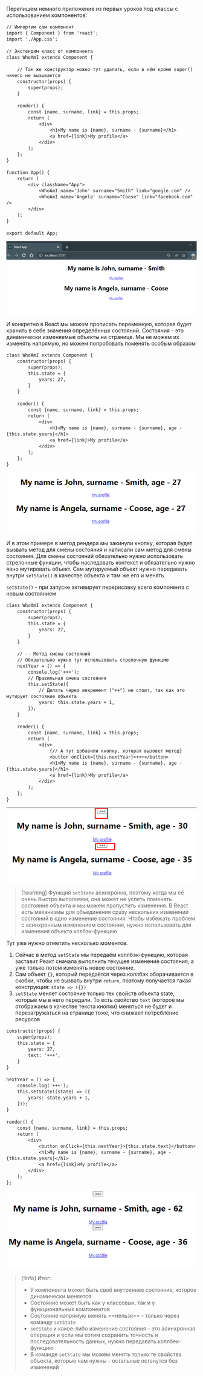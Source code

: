 
Перепишем немного приложение из первых уроков под классы с использованием компонентов:

```JSX
// Импортим сам компонент
import { Component } from 'react';  
import './App.css';  

// Экстендим класс от компонента
class WhoAmI extends Component {  

	// Так же конструктор можно тут удалить, если в нём кроме super() ничего не вызывается
    constructor(props) {  
        super(props);  
    }
      
    render() {  
        const {name, surname, link} = this.props;  
        return (  
            <div>  
                <h1>My name is {name}, surname - {surname}</h1>  
                <a href={link}>My profile</a>  
            </div>  
        );  
    };  
}  
  
function App() {  
    return (  
        <div className="App">  
            <WhoAmI name='John' surname="Smith" link="google.com" />  
            <WhoAmI name='Angela' surname="Coose" link="facebook.com" />  
        </div>  
    );  
}  
  
export default App;
```
![](_png/Pasted%20image%2020221018160110.png)

И конкретно в React мы можем прописать переменную, которая будет хранить в себе значения определённых состояний. Состояния - это динамически изменяемые объекты на странице. Мы не можем их изменять напрямую, но можем попробовать поменять особым образом

```JSX
class WhoAmI extends Component {  
    constructor(props) {  
        super(props);  
        this.state = {  
            years: 27,  
        }    
    }  
  
    render() {  
        const {name, surname, link} = this.props;  
        return (  
            <div>  
                <h1>My name is {name}, surname - {surname}, age - {this.state.years}</h1>  
                <a href={link}>My profile</a>  
            </div>  
        );  
    };  
}
```
![](_png/Pasted%20image%2020221018161319.png)

И в этом примере в метод рендера мы закинули кнопку, которая будет вызвать метод для смены состояния и написали сам метод для смены состояния. 
Для смены состояний обязательно нужно использовать стрелочные функции, чтобы наследовать контекст и обязательно нужно явно мутировать объект. Сам мутируемый объект нужно передавать внутри `setState()` в качестве объекта и там же его и менять 

`setState()` - при запуске активирует перерисовку всего компонента с новым состоянием

```JSX
class WhoAmI extends Component {  
    constructor(props) {  
        super(props);  
        this.state = {  
            years: 27,  
        }    
    }  

	// -- Метод смены состояний
    // Обязательно нужно тут использовать стрелочную функцию  
    nextYear = () => {  
        console.log('+++');  
        // Правильная смена состояния  
        this.setState({  
            // Делать через инкремент ("++") не стоит, так как это мутирует состояние объекта  
            years: this.state.years + 1,  
        });  
    }  
  
    render() {  
        const {name, surname, link} = this.props;  
        return (  
            <div>  
	            {// А тут добавили кнопку, которая вызовет метод}
                <button onClick={this.nextYear}>+++</button>  
                <h1>My name is {name}, surname - {surname}, age - {this.state.years}</h1>  
                <a href={link}>My profile</a>  
            </div>  
        );  
    };  
}
```
![](_png/Pasted%20image%2020221018162350.png)

>[!warning] Функция `setState` асинхронна, поэтому когда мы её очень быстро выполняем, она может не успеть поменять состояние объекта и мы можем пропустить изменения.
>В React есть механизмы для объединения сразу нескольких изменений состояний в одно изменение состояния. 
>Чтобы избежать проблем с асинхронным изменением состояния, нужно использовать для изменения объекта колбэк-функцию

Тут уже нужно отметить несколько моментов. 
1) Сейчас в метод `setState` мы передаём коллбэк-функцию, которая заставит Реакт сначала выполнить текущее изменение состояния, а уже только потом изменять новое состояние. 
2) Сам объект `{}`, который передаётся через коллбэк оборачивается в скобки, чтобы не вызвать внутри `return`, поэтому получается такая конструкция: `state => ({})`
3) `setState` меняет состояние только тех свойств объекта state, которые мы в него передали. То есть свойство `text` (которое мы отображаем в качестве текста кнопки) меняться не будет и перезагружаться на странице тоже, что снижает потребление ресурсов

```JSX
constructor(props) {  
    super(props);  
    this.state = {  
        years: 27,  
        text: '+++',  
    }
}  
  
nextYear = () => {  
    console.log('+++');  
    this.setState((state) => ({  
        years: state.years + 1,  
    }));  
}  
  
render() {  
    const {name, surname, link} = this.props;  
    return (  
        <div>  
            <button onClick={this.nextYear}>{this.state.text}</button>  
            <h1>My name is {name}, surname - {surname}, age - {this.state.years}</h1>  
            <a href={link}>My profile</a>  
        </div>  
    );  
};
```
![](_png/Pasted%20image%2020221018165140.png)


>[!info] Итог:
> - У компонента может быть своё внутреннее состояние, которое динамически меняется
> - Состояние может быть как у классовых, так и у функциональных компонентов
> - Состояние напрямую менять ==нельзя== - только через команду `setState` 
> - `setState` и какое-либо изменение состояния - это асинхронная операция и если мы хотим сохранить точность и последовательность данных, нужно передавать коллбек-функцию
> - В команде `setState` мы можем менять только те свойства объекта, которые нам нужны - остальные останутся без изменений
 


